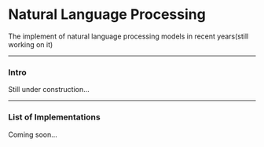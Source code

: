 # Natural Language Processing

The implement of natural language processing models in recent years(still working on it)

****

### Intro

Still under construction...

****

<h3 id = "list"> List of Implementations </h3>
Coming soon...